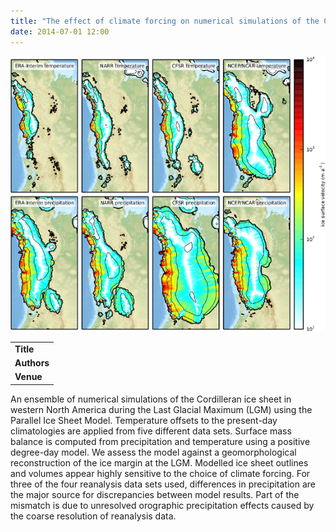 ```yaml
---
title: "The effect of climate forcing on numerical simulations of the Cordilleran ice sheet at the Last Glacial Maximum"
date: 2014-07-01 12:00
---
```


![](/img/applications/seguinotarray.png)


||
|-
| **Title** | [The effect of climate forcing on numerical simulations of the Cordilleran ice sheet at the Last Glacial Maximum](http://www.the-cryosphere.net/8/1087/2014/tc-8-1087-2014.html) |
| **Authors** | [J. Seguinot](http://people.su.se/~jsegu/), C. Khroulev, I. Rogozhina, A. P. Stroeven, and Q. Zhang |
| **Venue** |  [The Cryosphere](http://www.the-cryosphere.net/home.html)  |

An ensemble of numerical simulations of the Cordilleran ice sheet in western North America during the Last Glacial Maximum (LGM) using the Parallel Ice Sheet Model. Temperature offsets to the present-day climatologies are applied from five different data sets. Surface mass balance is computed from precipitation and temperature using a positive degree-day model. We assess the model against a geomorphological reconstruction of the ice margin at the LGM. Modelled ice sheet outlines and volumes appear highly sensitive to the choice of climate forcing. For three of the four reanalysis data sets used, differences in precipitation are the major source for discrepancies between model results. Part of the mismatch is due to unresolved orographic precipitation effects caused by the coarse resolution of reanalysis data.

